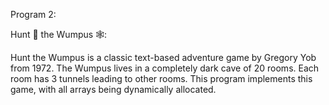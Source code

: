 Program 2:

Hunt 🏹 the Wumpus 🕸️:


Hunt the Wumpus is a classic text-based adventure game by Gregory Yob from 1972.
The Wumpus lives in a completely dark cave of 20 rooms.  Each room has 3 tunnels leading to other rooms.
This program implements this game, with all arrays being dynamically allocated.
